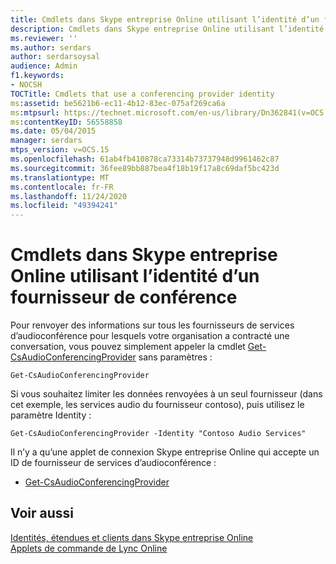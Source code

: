 ```yaml
---
title: Cmdlets dans Skype entreprise Online utilisant l’identité d’un fournisseur de conférence
description: Cmdlets dans Skype entreprise Online utilisant l’identité d’un fournisseur de conférence.
ms.reviewer: ''
ms.author: serdars
author: serdarsoysal
audience: Admin
f1.keywords:
- NOCSH
TOCTitle: Cmdlets that use a conferencing provider identity
ms:assetid: be5621b6-ec11-4b12-83ec-075af269ca6a
ms:mtpsurl: https://technet.microsoft.com/en-us/library/Dn362841(v=OCS.15)
ms:contentKeyID: 56558858
ms.date: 05/04/2015
manager: serdars
mtps_version: v=OCS.15
ms.openlocfilehash: 61ab4fb410878ca73314b73737948d9961462c87
ms.sourcegitcommit: 36fee89bb887bea4f18b19f17a8c69daf5bc423d
ms.translationtype: MT
ms.contentlocale: fr-FR
ms.lasthandoff: 11/24/2020
ms.locfileid: "49394241"
---
```

# <a name="cmdlets-in-skype-for-business-online-that-use-a-conferencing-provider-identity"></a>Cmdlets dans Skype entreprise Online utilisant l’identité d’un fournisseur de conférence

 


Pour renvoyer des informations sur tous les fournisseurs de services d’audioconférence pour lesquels votre organisation a contracté une conversation, vous pouvez simplement appeler la cmdlet [Get-CsAudioConferencingProvider](https://technet.microsoft.com/library/jj994030\(v=ocs.15\)) sans paramètres :

    Get-CsAudioConferencingProvider

Si vous souhaitez limiter les données renvoyées à un seul fournisseur (dans cet exemple, les services audio du fournisseur contoso), puis utilisez le paramètre Identity :

    Get-CsAudioConferencingProvider -Identity "Contoso Audio Services"

Il n’y a qu’une applet de connexion Skype entreprise Online qui accepte un ID de fournisseur de services d’audioconférence :

  - [Get-CsAudioConferencingProvider](https://technet.microsoft.com/library/jj994030\(v=ocs.15\))

## <a name="see-also"></a>Voir aussi


[Identités, étendues et clients dans Skype entreprise Online](identities-scopes-and-tenants-in-skype-for-business-online.md)  
[Applets de commande de Lync Online](https://technet.microsoft.com/library/dn362817\(v=ocs.15\))

